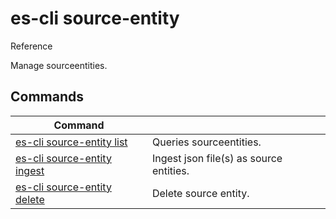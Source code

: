 # es-cli source-entity
Reference

Manage sourceentities.

## Commands
|Command| |
|---|---|
|[es-cli source-entity list](#)  |Queries sourceentities.   |
|[es-cli source-entity ingest](#)  |Ingest json file(s) as source entities.   |
|[es-cli source-entity delete](#)  |Delete source entity.   |